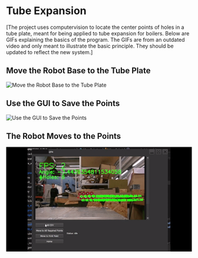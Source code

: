 # Tube Expansion

[The project uses computervision to locate the center points of holes in a tube plate, meant for being applied to tube expansion for boilers.
Below are GIFs explaining the basics of the program. The GIFs are from an outdated video and only meant to illustrate the basic principle. They should be updated to reflect the new system.]

## Move the Robot Base to the Tube Plate
![Move the Robot Base to the Tube Plate](utils/GIFS/MovingRobotToPlate.gif)

## Use the GUI to Save the Points
![Use the GUI to Save the Points](utils/GIFS/RobotMovesToHoles.gif)

## The Robot Moves to the Points
![The Robot Moves to the Points](utils/GIFS/usingTheGUIGIF.gif)
